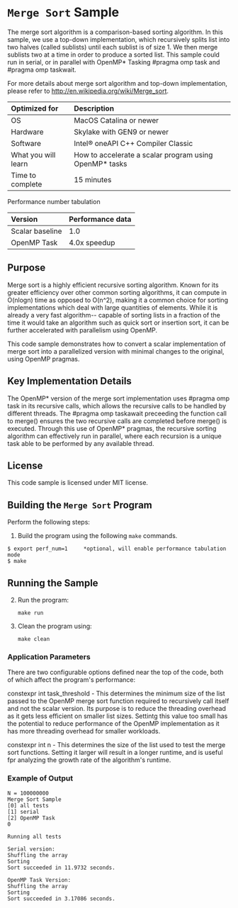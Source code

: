 # `Merge Sort` Sample

The merge sort algorithm is a comparison-based sorting algorithm. In this sample, we use a top-down implementation, which recursively splits list into two halves (called sublists) until each sublist is of size 1. We then merge sublists two at a time in order to produce a sorted list. This sample could run in serial, or in parallel with OpenMP* Tasking #pragma omp task and #pragma omp taskwait.

For more details about merge sort algorithm and top-down implementation, please refer to http://en.wikipedia.org/wiki/Merge_sort.

| Optimized for                     | Description
|:---                               |:---
| OS                                | MacOS Catalina or newer
| Hardware                          | Skylake with GEN9 or newer
| Software                          | Intel&reg; oneAPI C++ Compiler Classic
| What you will learn               | How to accelerate a scalar program using OpenMP* tasks
| Time to complete                  | 15 minutes

Performance number tabulation

| Version                           | Performance data
|:---                               |:---
| Scalar baseline                   | 1.0
| OpenMP Task                       | 4.0x speedup


## Purpose

Merge sort is a highly efficient recursive sorting algorithm. Known for its greater efficiency over other common sorting algorithms, it can compute in O(nlogn) time as opposed to O(n^2), making it a common choice for sorting implementations which deal with large quantities of elements. While it is already a very fast algorithm-- capable of sorting lists in a fraction of the time it would take an algorithm such as quick sort or insertion sort, it can be further accelerated with parallelism using OpenMP.

This code sample demonstrates how to convert a scalar implementation of merge sort into a parallelized version with minimal changes to the original, using OpenMP pragmas.


## Key Implementation Details 

The OpenMP* version of the merge sort implementation uses #pragma omp task in its recursive calls, which allows the recursive calls to be handled by different threads. The #pragma omp taskawait preceeding the function call to merge() ensures the two recursive calls are completed before merge() is executed. Through this use of OpenMP* pragmas, the recursive sorting algorithm can effectively run in parallel, where each recursion is a unique task able to be performed by any available thread.

 
## License  

This code sample is licensed under MIT license. 


## Building the `Merge Sort` Program

Perform the following steps:
1. Build the program using the following `make` commands. 
``` 
$ export perf_num=1     *optional, will enable performance tabulation mode
$ make
```

## Running the Sample

2. Run the program:
    ```
    make run
    ```

3. Clean the program using:
    ```
    make clean
    ```


### Application Parameters 

There are two configurable options defined near the top of the code, both of which affect the program's performance:

constexpr int task_threshold - This determines the minimum size of the list passed to the OpenMP merge sort function required to recursively call itself and not the scalar version. Its purpose is to reduce the threading overhead as it gets less efficient on smaller list sizes. Settintg this value too small has the potential to reduce performance of the OpenMP implementation as it has more threading overhead for smaller workloads.

constexpr int n - This determines the size of the list used to test the merge sort functions. Setting it larger will result in a longer runtime, and is useful fpr analyzing the growth rate of the algorithm's runtime.


### Example of Output
```
N = 100000000
Merge Sort Sample
[0] all tests
[1] serial
[2] OpenMP Task
0

Running all tests

Serial version:
Shuffling the array
Sorting
Sort succeeded in 11.9732 seconds.

OpenMP Task Version:
Shuffling the array
Sorting
Sort succeeded in 3.17086 seconds.
```
